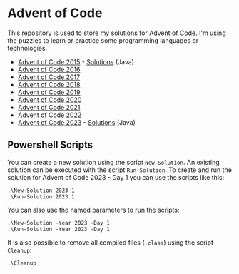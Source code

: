 # Advent of Code
This repository is used to store my solutions for Advent of Code. I'm using the puzzles to learn or practice some programming languages or technologies.

- [Advent of Code 2015](https://adventofcode.com/2015) - [Solutions](AoC2015) (Java)
- [Advent of Code 2016](https://adventofcode.com/2016)
- [Advent of Code 2017](https://adventofcode.com/2017)
- [Advent of Code 2018](https://adventofcode.com/2018)
- [Advent of Code 2019](https://adventofcode.com/2019)
- [Advent of Code 2020](https://adventofcode.com/2020)
- [Advent of Code 2021](https://adventofcode.com/2021)
- [Advent of Code 2022](https://adventofcode.com/2022)
- [Advent of Code 2023](https://adventofcode.com/2023) - [Solutions](AoC2023) (Java)

## Powershell Scripts
You can create a new solution using the script `New-Solution`. An existing solution can be executed with the script `Run-Solution`. To create and run the solution for Advent of Code 2023 - Day 1 you can use the scripts like this:

```
.\New-Solution 2023 1
.\Run-Solution 2023 1
```

You can also use the named parameters to run the scripts:

```
.\New-Solution -Year 2023 -Day 1
.\Run-Solution -Year 2023 -Day 1
```

It is also possible to remove all compiled files (`.class`) using the script `Cleanup`:

```
.\Cleanup
```